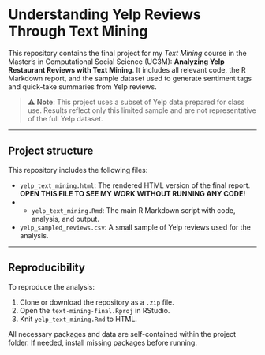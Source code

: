 # Understanding Yelp Reviews Through Text Mining

This repository contains the final project for my *Text Mining* course in the Master’s in Computational Social Science (UC3M): **Analyzing Yelp Restaurant Reviews with Text Mining**. It includes all relevant code, the R Markdown report, and the sample dataset used to generate sentiment tags and quick-take summaries from Yelp reviews.

> ⚠️ **Note**: This project uses a subset of Yelp data prepared for class use. Results reflect only this limited sample and are not representative of the full Yelp dataset.

---

## Project structure

This repository includes the following files:

- `yelp_text_mining.html`: The rendered HTML version of the final report. **OPEN THIS FILE TO SEE MY WORK WITHOUT RUNNING ANY CODE!**
- - `yelp_text_mining.Rmd`: The main R Markdown script with code, analysis, and output.
- `yelp_sampled_reviews.csv`: A small sample of Yelp reviews used for the analysis.

---

## Reproducibility

To reproduce the analysis:

1. Clone or download the repository as a `.zip` file.
2. Open the `text-mining-final.Rproj` in RStudio.
3. Knit `yelp_text_mining.Rmd` to HTML.

All necessary packages and data are self-contained within the project folder. If needed, install missing packages before running.
